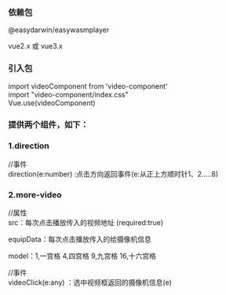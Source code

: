 ### 依赖包
@easydarwin/easywasmplayer  

vue2.x 或 vue3.x  

### 引入包
import videoComponent from 'video-component'  
import "video-component/index.css"  
Vue.use(videoComponent)  


### 提供两个组件，如下：  

###  1.direction
//事件  
direction(e:number) :点击方向返回事件(e:从正上方顺时针1、2.....8)  
###  2.more-video
//属性  
src：每次点击播放传入的视频地址 (required:true)  

equipData：每次点击播放传入的给摄像机信息  

model：1,一宫格 4,四宫格 9,九宫格 16,十六宫格    

//事件   
videoClick(e:any) ：选中视频框返回的摄像机信息(e)  